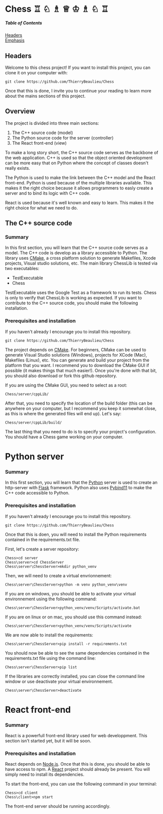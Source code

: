 # Chess ♖ ♘ ♗ ♕ ♔ ♗ ♘ ♖

##### Table of Contents  
[Headers](#headers)  
[Emphasis](#emphasis)    
<a name="headers"/>
## Headers

Welcome to this chess project! If you want to install this project, you can clone it on your computer with:

```
git clone https://github.com/ThierryBeaulieu/Chess
```

Once that this is done, I invite you to continue your reading to learn more about the mains sections of this project.

## Overview

The project is divided into three main sections:

1. The C++ source code (model)
2. The Python source code for the server (controller)
3. The React front-end (view)

To make a long story short, the C++ source code serves as the backbone of the web application. C++ is used so that the object oriented development can be more easy that on Python where the concept of classes doesn't really exists.

The Python is used to make the link between the C++ model and the React front-end. Python is used because of the multiple libraries available. This makes it the right choice because it allows programmers to easly create a server and to bind its logic with C++ code.

React is used because it's well known and easy to learn. This makes it the right choice for what we need to do.

## The C++ source code

### Summary

In this first section, you will learn that the C++ source code serves as a model. The C++ code is develop as a library accessible to Python. The library uses [CMake](https://cmake.org/install/), a cross platform solution to generate Makefiles, Xcode projects, Visual studio solutions, etc. The main library ChessLib is tested via two executables:

- TestExecutable
- Chess

TestExecutable uses the Google Test as a framework to run its tests. Chess is only to verify that ChessLib is working as expected. If you want to contribute to the C++ source code, you should make the following installation.

### Prerequisites and installation

If you haven't already I encourage you to install this repository.

```
git clone https://github.com/ThierryBeaulieu/Chess
```

The project depends on [CMake](https://cmake.org/install/). For beginners, CMake can be used to generate Visual Studio solutions (Windows), projects for XCode (Mac), Makefiles (Linux), etc. You can generate and build your project from the platform that you want. I recommend you to download the CMake GUI if possible (it makes things that much easier!). Once you're done with that bit, you should also download or fork this github repository.

If you are using the CMake GUI, you need to select as a root:

```
Chess/server/cppLib/
```

After that, you need to specify the location of the build folder (this can be anywhere on your computer, but I recommend you keep it somewhat close, as this is where the generated files will end up). Let's say:

```
Chess/server/cppLib/build/
```

The last thing that you need to do is to specify your project's configuration. You should have a Chess game working on your computer.

# Python server

### Summary

In this first section, you will learn that the [Python](https://www.python.org/downloads/) server is used to create an http-server with [Flask](https://pypi.org/project/Flask/) framework. Python also uses [Pybind11](https://github.com/pybind/pybind11) to make the C++ code accessible to Python.

### Prerequisites and installation

If you haven't already I encourage you to install this repository.

```
git clone https://github.com/ThierryBeaulieu/Chess
```

Once that this is doen, you will need to install the Python requirements contained in the requirements.txt file.

First, let's create a server repository:

```
Chess>cd server
Chess\server>cd ChessServer
Chess\server\ChessServer>mkdir python_venv
```

Then, we will need to create a virtual envrionnement:

```
Chess\server\ChessServer>python -m venv python_venv\venv
```

If you are on windows, you should be able to activate your virtual environnement using the following command:

```
Chess\server\ChessServer>python_venv/venv/Scripts/activate.bat
```

If you are on linux or on mac, you should use this command instead:

```
Chess\server\ChessServer>python_venv/venv/Scripts/activate
```

We are now able to install the requirements:

```
Chess\server\ChessServer>pip install -r requirements.txt
```

You should now be able to see the same dependencies contained in the requirements.txt file using the command line:

```
Chess\server\ChessServer>pip list
```

If the libraries are correctly installed, you can close the command line window or use deactivate your virtual environnement.

```
Chess\server\ChessServer>deactivate
```

# React front-end

### Summary

React is a powerfull front-end library used for web developpment. This section isn't started yet, but it will be soon.

### Prerequisites and installation

React depends on [Node.js](https://nodejs.org/en/download/). Once that this is done, you should be able to have access to npm. A [React](https://reactjs.org/docs/getting-started.html) project should already be present. You will simply need to install its dependencies.

To start the front-end, you can use the following command in your terminal:

```
Chess>cd client
Chess\client>npm start
```

The front-end server should be running accordingly.
